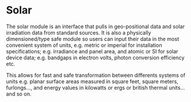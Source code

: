# Solar
The solar module is an interface that pulls in geo-positional data
and solar irradiation data from standard sources. It is also a
physically dimensioned/type safe module so users can input their
data in the most convenient system of units, e.g. metric or imperial 
for installation specifications; e.g. irradiance and panel area,
and atomic or SI for solar device data; e.g.
bandgaps in electron volts, photon conversion efficiency etc.

This allows for fast and safe transformation
between differents systems of units e.g. planar surface areas
measured in square feet, square meters, furlongs..., and energy values in kilowatts
or ergs or british thermal units... and so on.
